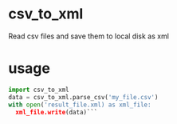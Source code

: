 # csv_to_xml

Read csv files and save them to local disk as xml

# usage
```python
import csv_to_xml
data = csv_to_xml.parse_csv('my_file.csv')
with open('result_file.xml) as xml_file:
  xml_file.write(data)```
